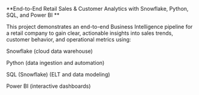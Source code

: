 **End-to-End Retail Sales & Customer Analytics with Snowflake, Python, SQL, and Power BI
**

This project demonstrates an end-to-end Business Intelligence pipeline for a retail company to gain clear, actionable insights into sales trends, customer behavior, and operational metrics using:

Snowflake (cloud data warehouse)

Python (data ingestion and automation)
 
 SQL (Snowflake) (ELT and data modeling)
 
 Power BI (interactive dashboards)
